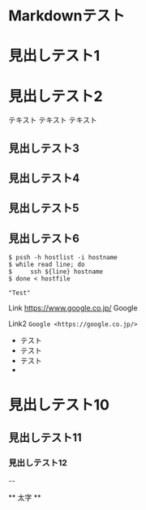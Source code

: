 Markdownテスト
==

見出しテスト1
=======

見出しテスト2
=

テキスト
テキスト
テキスト

見出しテスト3
-------

見出しテスト4
---

見出しテスト5
-
見出しテスト6
-
```
$ pssh -h hostlist -i hostname
$ while read line; do
$     ssh ${line} hostname
$ done < hostfile
```
```
"Test"
```

Link https://www.google.co.jp/ Google

Link2 `Google <https://google.co.jp/>`

* テスト
* テスト
* テスト
* 


# 見出しテスト10
## 見出しテスト11
### 見出しテスト12


--

** 太字 **
